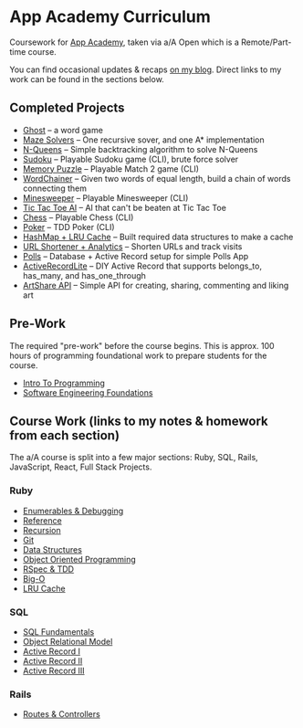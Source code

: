 # App Academy Curriculum
Coursework for [App Academy](https://www.appacademy.io/immersive/curriculum?location=san-francisco), taken via a/A Open which is a Remote/Part-time course.

You can find occasional updates & recaps [on my blog](https://mattramos.com/blog). Direct links to my work can be found in the sections below.

## Completed Projects
* [Ghost](https://github.com/mttrms/app-academy/tree/master/Ruby/Enumberables%20%26%20Debugging/ghost_project) – a word game
* [Maze Solvers](https://github.com/mttrms/app-academy/tree/master/Ruby/Enumberables%20%26%20Debugging/maze_project) – One recursive sover, and one A* implementation
* [N-Queens](https://github.com/mttrms/app-academy/tree/master/Ruby/Enumberables%20%26%20Debugging/n_queens_project) – Simple backtracking algorithm to solve N-Queens 
* [Sudoku](https://github.com/mttrms/app-academy/tree/master/Ruby/Reference/sudoku) – Playable Sudoku game (CLI), brute force solver
* [Memory Puzzle](https://github.com/mttrms/app-academy/tree/master/Ruby/Reference/memory_puzzle) – Playable Match 2 game (CLI)
* [WordChainer](https://github.com/mttrms/app-academy/tree/master/Ruby/Recursion/word_chains) – Given two words of equal length, build a chain of words connecting them
* [Minesweeper](https://github.com/mttrms/app-academy/tree/master/Ruby/Git/minesweeper) – Playable Minesweeper (CLI)
* [Tic Tac Toe AI](https://github.com/mttrms/app-academy/tree/master/Ruby/Data%20Structures/Tic%20Tac%20Toe%20AI) – AI that can't be beaten at Tic Tac Toe
* [Chess](https://github.com/mttrms/app-academy/tree/master/Ruby/Object%20Oriented%20Programming/chess) – Playable Chess (CLI)
* [Poker](https://github.com/mttrms/app-academy/tree/master/Ruby/RSpec%20%26%20TDD/poker) – TDD Poker (CLI)
* [HashMap + LRU Cache](https://github.com/mttrms/app-academy/tree/master/Ruby/LRU%20Cache/MyHashMap) – Built required data structures to make a cache
* [URL Shortener + Analytics](https://github.com/mttrms/app-academy/tree/master/SQL/Active%20Record%20I/URLShortener) – Shorten URLs and track visits
* [Polls](https://github.com/mttrms/app-academy/tree/master/SQL/Active%20Record%20II/polls_app) – Database + Active Record setup for simple Polls App
* [ActiveRecordLite](https://github.com/mttrms/app-academy/tree/master/SQL/Active%20Record%20III/ActiveRecordLite) – DIY Active Record that supports belongs_to, has_many, and has_one_through
* [ArtShare API](https://github.com/mttrms/app-academy/tree/master/Rails/Routes%20and%20Controllers/art_share) – Simple API for creating, sharing, commenting and liking art

## Pre-Work
The required "pre-work" before the course begins. This is approx. 100 hours of programming foundational work to prepare students for the course.
* [Intro To Programming](https://github.com/mttrms/app-academy/tree/master/Intro%20To%20Programming)
* [Software Engineering Foundations](https://github.com/mttrms/app-academy/tree/master/Software%20Engineering%20Foundations)

## Course Work (links to my notes & homework from each section)
The a/A course is split into a few major sections: Ruby, SQL, Rails, JavaScript, React, Full Stack Projects.

### Ruby
* [Enumerables & Debugging](https://github.com/mttrms/app-academy/tree/master/Ruby/Enumberables%20%26%20Debugging)
* [Reference](https://github.com/mttrms/app-academy/tree/master/Ruby/Reference)
* [Recursion](https://github.com/mttrms/app-academy/tree/master/Ruby/Recursion)
* [Git](https://github.com/mttrms/app-academy/tree/master/Ruby/Git)
* [Data Structures](https://github.com/mttrms/app-academy/tree/master/Ruby/Data%20Structures)
* [Object Oriented Programming](https://github.com/mttrms/app-academy/tree/master/Ruby/Object%20Oriented%20Programming)
* [RSpec & TDD](https://github.com/mttrms/app-academy/tree/master/Ruby/RSpec%20%26%20TDD)
* [Big-O](https://github.com/mttrms/app-academy/tree/master/Ruby/Big-O)
* [LRU Cache](https://github.com/mttrms/app-academy/tree/master/Ruby/LRU%20Cache)

### SQL
* [SQL Fundamentals](https://github.com/mttrms/app-academy/tree/master/SQL/Fundamentals)
* [Object Relational Model](https://github.com/mttrms/app-academy/tree/master/SQL/Object%20Relational%20Model)
* [Active Record I](https://github.com/mttrms/app-academy/tree/master/SQL/Active%20Record%20I)
* [Active Record II](https://github.com/mttrms/app-academy/tree/master/SQL/Active%20Record%20II)
* [Active Record III](https://github.com/mttrms/app-academy/tree/master/SQL/Active%20Record%20III)

### Rails
* [Routes & Controllers](https://github.com/mttrms/app-academy/tree/master/Rails/Routes%20and%20Controllers)
